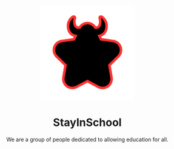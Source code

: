 <div align="center">
  <img src="./star.png" width=250 height=250>
</div>

<h1 align="center">StayInSchool</h1>


<p align="center">We are a group of people dedicated to allowing education for all.</p>
